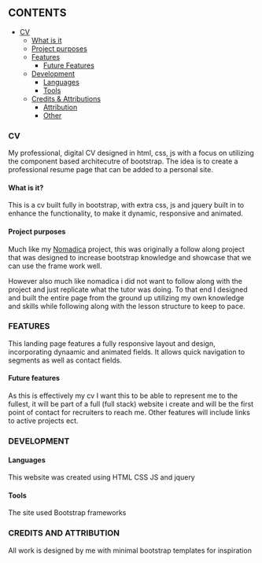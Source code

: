 ## CONTENTS

- [CV](#cv)
  - [What is it](#what-is-it)
  - [Project purposes](#project-purposes)
  - [Features](#features)
    - [Future Features](#future-features)
  - [Development](#development)
    - [Languages](#languages)
    - [Tools](#tools)
  - [Credits & Attributions](#credits---attributions)
    - [Attribution](#attributions-)
    - [Other](#other)

### CV

My professional, digital CV designed in html, css, js with a focus on utilizing the component based architecutre of bootstrap. The idea is to create a professional resume page that can be added to a personal site.

#### What is it?

This is a cv built fully in bootstrap, with extra css, js and jquery built in to enhance the functionality, to make it dynamic, responsive and animated.

#### Project purposes

Much like my [Nomadica](https://github.com/ShaAnder/Nomadica_Landing_Page/tree/main) project, this was originally a follow along project that was designed to increase bootstrap knowledge and showcase that we can use the frame work well.

However also much like nomadica i did not want to follow along with the project and just replicate what the tutor was doing. To that end I designed and built the entire page from the ground up utilizing my own knowledge and skills while following along with the lesson structure to keep to pace.

### FEATURES

This landing page features a fully responsive layout and design, incorporating dynaamic and animated fields. It allows quick navigation to segments as well as contact fields.

#### Future features

As this is effectively my cv I want this to be able to represent me to the fullest, it will be part of a full (full stack) website i create and will be the first point of contact for recruiters to reach me. Other features will include links to active projects ect.

### DEVELOPMENT

#### Languages

This website was created using HTML CSS JS and jquery

#### Tools

The site used Bootstrap frameworks

### CREDITS AND ATTRIBUTION

All work is designed by me with minimal bootstrap templates for inspiration

